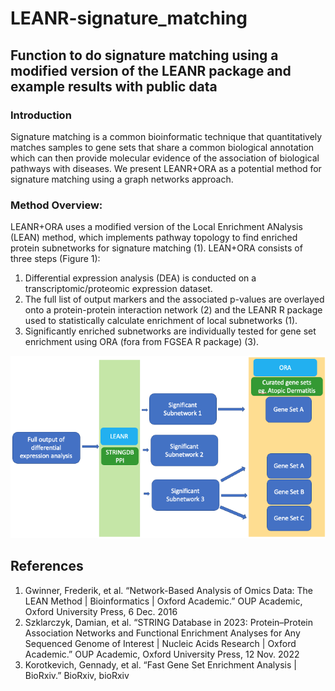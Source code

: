 # LEANR-signature_matching
## Function to do signature matching using a modified version of the LEANR package and example results with public data

### Introduction
Signature matching is a common bioinformatic technique that quantitatively matches samples to gene sets that share a common biological annotation which can then provide molecular evidence of the association of biological pathways with diseases. We present LEANR+ORA as a potential method for signature matching using a graph networks approach. 

### Method Overview:
LEANR+ORA uses a modified version of the Local Enrichment ANalysis (LEAN) method, which implements pathway topology to find enriched protein subnetworks for signature matching (1). LEAN+ORA consists of three steps (Figure 1):
1. Differential expression analysis (DEA) is conducted on a transcriptomic/proteomic expression dataset. 
2. The full list of output markers and the associated p-values are overlayed onto a protein-protein interaction network (2) and the LEANR R package used to statistically calculate enrichment of local subnetworks (1). 
3. Significantly enriched subnetworks are individually tested for gene set enrichment using ORA (fora from FGSEA R package) (3). 

<p align="center">
  <img src="/source_data/image.png">
</p>


## References
1. Gwinner, Frederik, et al. “Network-Based Analysis of Omics Data: The LEAN Method | Bioinformatics | Oxford Academic.” OUP Academic, Oxford University Press, 6 Dec. 2016
2. Szklarczyk, Damian, et al. “STRING Database in 2023: Protein–Protein Association Networks and Functional Enrichment Analyses for Any Sequenced Genome of Interest | Nucleic Acids Research | Oxford Academic.” OUP Academic, Oxford University Press, 12 Nov. 2022
3. Korotkevich, Gennady, et al. “Fast Gene Set Enrichment Analysis | BioRxiv.” BioRxiv, bioRxiv



